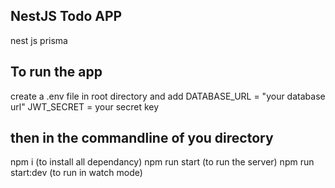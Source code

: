 ## NestJS Todo APP 
nest js 
prisma 

## To run the app 
create a .env file in root directory and add 
DATABASE_URL = "your database url" 
JWT_SECRET = your secret key

then in the commandline of you directory 
---
npm i (to install all dependancy)
npm run start (to run the server)
npm run start:dev (to run in watch mode)

